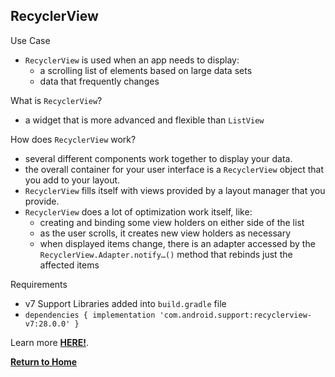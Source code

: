 ## RecyclerView

Use Case
- `RecyclerView` is used when an app needs to display:
  - a scrolling list of elements based on large data sets
  - data that frequently changes

What is `RecyclerView`?
- a widget that is more advanced and flexible than `ListView`

How does `RecyclerView` work?
- several different components work together to display your data.
- the overall container for your user interface is a `RecyclerView` object that you add to your layout.
- `RecyclerView` fills itself with views provided by a layout manager that you provide.
- `RecyclerView` does a lot of optimization work itself, like:
  - creating and binding some view holders on either side of the list
  - as the user scrolls, it creates new view holders as necessary
  - when displayed items change, there is an adapter accessed by the `RecyclerView.Adapter.notify…()` method that rebinds just the affected items

Requirements
- v7 Support Libraries added into `build.gradle` file
- `dependencies {
    implementation 'com.android.support:recyclerview-v7:28.0.0'
  }`


Learn more [**HERE!**](https://developer.android.com/guide/topics/ui/layout/recyclerview#java).


[**Return to Home**](README.md)